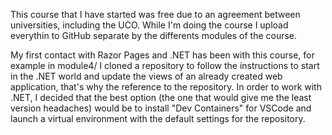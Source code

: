 This course that I have started was free due to an agreement between universities, including the UCO. While I'm doing the course I upload everythin to GitHub separate by the differents modules of 
the course.

My first contact with Razor Pages and .NET has been with this course, for example in module4/ I cloned a repository to follow the instructions to start in the .NET world and update the views 
of an already created web application, that's why the reference to the repository.
In order to work with .NET, I decided that the best option (the one that would give me the least version headaches) would be to install "Dev Containers" for VSCode and 
launch a virtual environment with the default settings for the repository.
